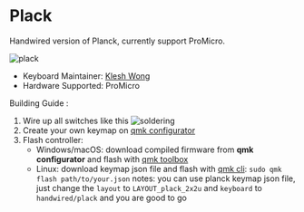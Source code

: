 # Plack


Handwired version of Planck, currently support ProMicro.

![plack](https://user-images.githubusercontent.com/61080/137662875-ba40cf4b-7d50-4e9b-9d97-3353677ba9bb.jpg)


* Keyboard Maintainer: [Klesh Wong](https://github.com/klesh)
* Hardware Supported: ProMicro


Building Guide :
1. Wire up all switches like this
   ![soldering](https://user-images.githubusercontent.com/61080/137662877-d183f2ff-387a-44ee-a4fa-86e8c3fa0b8e.jpg)
2. Create your own keymap on [qmk configurator](https://config.qmk.fm)
3. Flash controller:
   - Windows/macOS: download compiled firmware from **qmk configurator** and flash with [qmk toolbox](https://github.com/qmk/qmk_toolbox)
   - Linux: download keymap json file and flash with [qmk cli](https://github.com/qmk/qmk_cli): `sudo qmk flash path/to/your.json`
   notes: you can use planck keymap json file, just change the `layout` to `LAYOUT_plack_2x2u` and `keyboard` to `handwired/plack` and you are good to go


